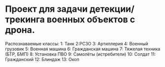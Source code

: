 # Проект для задачи детекции/трекинга военных объектов с дрона. 

Распознаваемые классы:
1: Танк
2:РСЗО
3: Артиллерия
4: Военный грузовик
5: Военная машина
6: Гражданская машина
7: Тяжелая техника (БТР, БМП)
8: Установка ПВО
9: Самолёты (истребители)
10: Солдат
11: Гражданский
12: Блиндаж
13: Окоп
